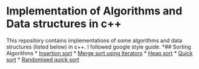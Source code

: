 # Implementation of Algorithms and Data structures in c++
This repository contains implementations of some algorithms and data structures (listed below) in c++.
I followed google style guide.
*## Sorting Algorithms
	* [Insertion sort](http://github.com/teyalite)
	* [Merge sort using Iterators](http://github.com/teyalite)
	* [Heap sort](http://github.com/teyalite)
	* [Quick sort](http://github.com/teyalite)
	* [Randomised quick sort](http://github.com/teyalite)